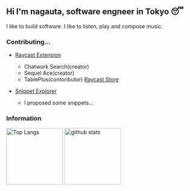 ## Hi I'm nagauta, software engneer in Tokyo 😴
I like to build software. I like to listen, play and compose music.

### Contributing...

* [Raycast Extension](https://github.com/raycast/extensions)
  * Chatwork Search(creator)
  * Sequel Ace(creator)
  * TablePlus(contoributor)
[Raycast Store](https://www.raycast.com/nagauta)

* [Snippet Explorer](https://github.com/raycast/snippet-explorer)
  * I proposed some snippets...

### Information
<p align="left"> 
  <img alt="Top Langs" height="150px" src="https://github-readme-stats.vercel.app/api?username=nagauta&theme=tokyonight" />
  <img alt="github stats" height="150px" src="https://github-readme-stats.vercel.app/api/top-langs/?username=nagauta&layout=compact&theme=tokyonight" />
</p>


